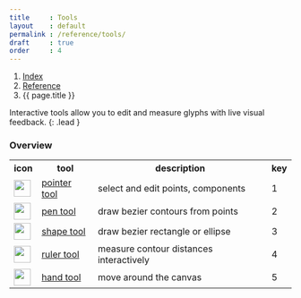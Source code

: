 ```yaml
---
title     : Tools
layout    : default
permalink : /reference/tools/
draft     : true
order     : 4
---
```


<nav aria-label="breadcrumb">
  <ol class="breadcrumb small">
    <li class="breadcrumb-item"><a href="{{ site.url }}">Index</a></li>
    <li class="breadcrumb-item"><a href="../../reference">Reference</a></li>
    <li class="breadcrumb-item active" aria-current="page">{{ page.title }}</li>
  </ol>
</nav>

Interactive tools allow you to edit and measure glyphs with live visual feedback.
{: .lead }

### Overview

<table class="table table-hover mb-4">
<tr>
<th>icon</th>
<th>tool</th>
<th>description</th>
<th>key</th>
</tr>
<tr>
<td><img height="30" src="{{ site.url }}/images/icons/pointer.svg"></td>
<td><a href='pointer'>pointer tool</a></td>
<td>select and edit points, components</td>
<td>1</td>
</tr>
<tr>
<td><img height="30" src="{{ site.url }}/images/icons/pointeradd.svg"></td>
<td><a href='pen'>pen tool</a></td>
<td>draw bezier contours from points</td>
<td>2</td>
</tr>
<tr>
<td><img height="30" src="{{ site.url }}/images/icons/square-plus-2.svg"></td>
<td><a href='shapes'>shape tool</a></td>
<td>draw bezier rectangle or ellipse</td>
<td>3</td>
</tr>
<tr>
<td><img height="30" src="{{ site.url }}/images/icons/ruler.svg"></td>
<td><a href='ruler'>ruler tool</a></td>
<td>measure contour distances interactively</td>
<td>4</td>
</tr>
<tr>
<td><img height="30" src="{{ site.url }}/images/icons/hand.svg"></td>
<td><a href='hand'>hand tool</a></td>
<td>move around the canvas</td>
<td>5</td>
</tr>
</table>
